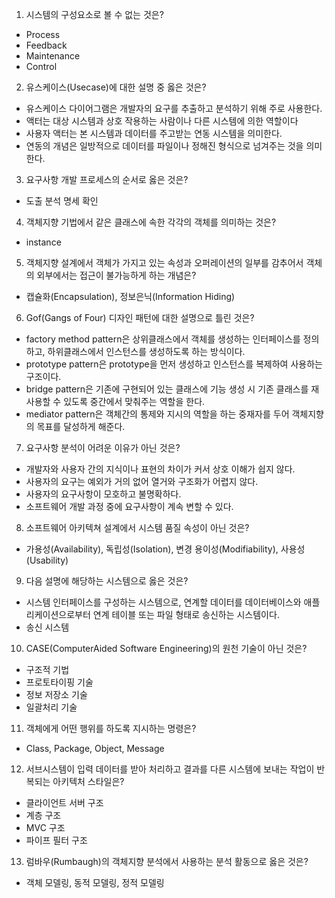 1. 시스템의 구성요소로 볼 수 없는 것은?
- Process
- Feedback
- Maintenance
- Control
2. 유스케이스(Usecase)에 대한 설명 중 옳은 것은?
- 유스케이스 다이어그램은 개발자의 요구를 추출하고 분석하기 위해 주로 사용한다.
- 액터는 대상 시스템과 상호 작용하는 사람이나 다른 시스템에 의한 역할이다
- 사용자 액터는 본 시스템과 데이터를 주고받는 연동 시스템을 의미한다.
- 연동의 개념은 일방적으로 데이터를 파일이나 정해진 형식으로 넘겨주는 것을 의미한다.
3. 요구사항 개발 프로세스의 순서로 옳은 것은?
- 도출 분석 명세 확인
4. 객체지향 기법에서 같은 클래스에 속한 각각의 객체를 의미하는 것은?
- instance
5. 객체지향 설계에서 객체가 가지고 있는 속성과 오퍼레이션의 일부를 감추어서 객체의 외부에서는 접근이 불가능하게 하는 개념은?
- 캡슐화(Encapsulation), 정보은닉(Information Hiding)
6. Gof(Gangs of Four) 디자인 패턴에 대한 설명으로 틀린 것은?
- factory method pattern은 상위클래스에서 객체를 생성하는 인터페이스를 정의하고, 하위클래스에서 인스턴스를 생성하도록 하는 방식이다.
- prototype pattern은 prototype을 먼저 생성하고 인스턴스를 복제하여 사용하는 구조이다.
- bridge pattern은 기존에 구현되어 있는 클래스에 기능 생성 시 기존 클래스를 재사용할 수 있도록 중간에서 맞춰주는 역할을 한다.
- mediator pattern은 객체간의 통제와 지시의 역할을 하는 중재자를 두어 객체지향의 목표를 달성하게 해준다.
7. 요구사항 분석이 어려운 이유가 아닌 것은?
- 개발자와 사용자 간의 지식이나 표현의 차이가 커서 상호 이해가 쉽지 않다.
- 사용자의 요구는 예외가 거의 없어 열거와 구조화가 어렵지 않다.
- 사용자의 요구사항이 모호하고 불명확하다.
- 소프트웨어 개발 과정 중에 요구사항이 계속 변할 수 있다.
8. 소프트웨어 아키텍쳐 설계에서 시스템 품질 속성이 아닌 것은?
- 가용성(Availability), 독립성(Isolation), 변경 용이성(Modifiability), 사용성(Usability)
9. 다음 설명에 해당하는 시스템으로 옳은 것은?
- 시스템 인터페이스를 구성하는 시스템으로, 연계할 데이터를 데이터베이스와 애플리케이션으로부터 연계 테이블 또는 파일 형태로 송신하는 시스템이다.
- 송신 시스템

10. CASE(ComputerAided Software Engineering)의 원천 기술이 아닌 것은?
- 구조적 기법
- 프로토타이핑 기술
- 정보 저장소 기술
- 일괄처리 기술
11. 객체에게 어떤 행위를 하도록 지시하는 명령은?
- Class, Package, Object, Message
12. 서브시스템이 입력 데이터를 받아 처리하고 결과를 다른 시스템에 보내는 작업이 반복되는 아키텍처 스타일은?
- 클라이언트 서버 구조
- 계층 구조
- MVC 구조
- 파이프 필터 구조
13. 럼바우(Rumbaugh)의 객체지향 분석에서 사용하는 분석 활동으로 옳은 것은?
- 객체 모델링, 동적 모델링, 정적 모델링
